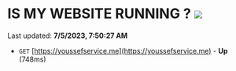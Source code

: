 # IS MY WEBSITE RUNNING ? [![](https://img.shields.io/static/v1?label=Sponsor&message=%E2%9D%A4&logo=GitHub&color=%23fe8e86)](https://github.com/sponsors/<username>)

Last updated: **7/5/2023, 7:50:27 AM**

- `GET` [https://youssefservice.me](https://youssefservice.me) - **Up** (748ms)
